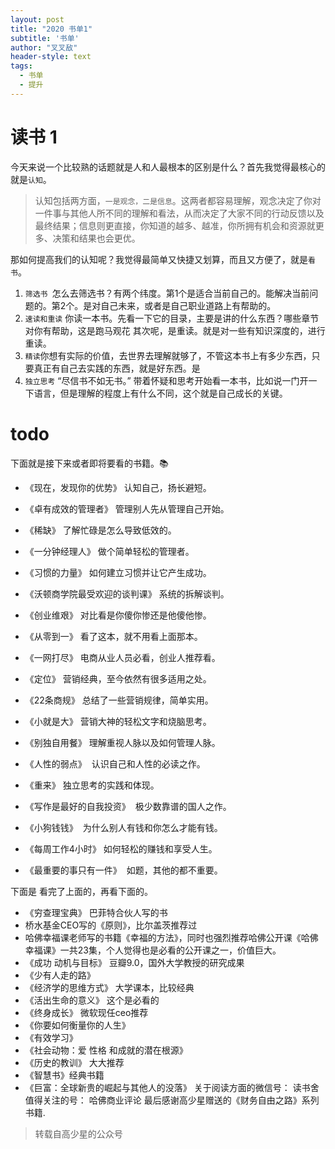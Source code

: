 ```yaml
---
layout: post
title: "2020 书单1"
subtitle: '书单'
author: "叉叉敌"
header-style: text
tags:
  - 书单
  - 提升
---
```

# 读书 1

今天来说一个比较熟的话题就是人和人最根本的区别是什么？首先我觉得最核心的就是`认知`。

>认知包括两方面，`一是观念，二是信息`。这两者都容易理解，观念决定了你对一件事与其他人所不同的理解和看法，从而决定了大家不同的行动反馈以及最终结果；信息则更直接，你知道的越多、越准，你所拥有机会和资源就更多、决策和结果也会更优。

那如何提高我们的认知呢？我觉得最简单又快捷又划算，而且又方便了，就是`看书`。

1. `筛选书 `怎么去筛选书？有两个纬度。第1个是适合当前自己的。能解决当前问题的。第2个。是对自己未来，或者是自己职业道路上有帮助的。
2. `速读和重读` 你读一本书。先看一下它的目录，主要是讲的什么东西？哪些章节对你有帮助，这是跑马观花
其次呢，是重读。就是对一些有知识深度的，进行重读。
3. `精读`你想有实际的价值，去世界去理解就够了，不管这本书上有多少东西，只要真正有自己去实践的东西，就是好东西。是
4. `独立思考` “尽信书不如无书。”  带着怀疑和思考开始看一本书，比如说一门开一下语言，但是理解的程度上有什么不同，这个就是自己成长的关键。

# todo
下面就是接下来或者即将要看的书籍。📚
-  《现在，发现你的优势》 认知自己，扬长避短。
- 《卓有成效的管理者》 管理别人先从管理自己开始。
- 《稀缺》 了解忙碌是怎么导致低效的。
- 《一分钟经理人》 做个简单轻松的管理者。
- 《习惯的力量》 如何建立习惯并让它产生成功。
- 《沃顿商学院最受欢迎的谈判课》 系统的拆解谈判。
- 《创业维艰》 对比看是你傻你惨还是他傻他惨。 

- 《从零到一》 看了这本，就不用看上面那本。
- 《一网打尽》 电商从业人员必看，创业人推荐看。
- 《定位》 营销经典，至今依然有很多适用之处。
- 《22条商规》 总结了一些营销规律，简单实用。
- 《小就是大》 营销大神的轻松文字和烧脑思考。
- 《别独自用餐》 理解重视人脉以及如何管理人脉。
- 《人性的弱点》  认识自己和人性的必读之作。
- 《重来》 独立思考的实践和体现。
- 《写作是最好的自我投资》  极少数靠谱的国人之作。
- 《小狗钱钱》  为什么别人有钱和你怎么才能有钱。
- 《每周工作4小时》 如何轻松的赚钱和享受人生。
- 《最重要的事只有一件》  如题，其他的都不重要。

下面是 看完了上面的，再看下面的。
- 《穷查理宝典》 巴菲特合伙人写的书 
-  桥水基金CEO写的《原则》，比尔盖茨推荐过 
-  哈佛幸福课老师写的书籍《幸福的方法》，同时也强烈推荐哈佛公开课《哈佛幸福课》一共23集，个人觉得也是必看的公开课之一，价值巨大。 
-  《成功 动机与目标》 豆瓣9.0，国外大学教授的研究成果 
-  《少有人走的路》 
- 《经济学的思维方式》 大学课本，比较经典 
- 《活出生命的意义》 这个是必看的 
-  《终身成长》 微软现任ceo推荐 
-  《你要如何衡量你的人生》 
- 《有效学习》
- 《社会动物：爱 性格 和成就的潜在根源》 
-  《历史的教训》 大大推荐 
- 《智慧书》经典书籍 
- 《巨富：全球新贵的崛起与其他人的没落》 关于阅读方面的微信号： 读书舍 值得关注的号： 哈佛商业评论 最后感谢高少星赠送的《财务自由之路》系列书籍.

>转载自高少星的公众号

